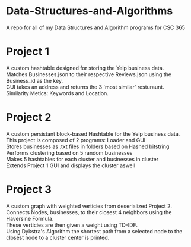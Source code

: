 # Data-Structures-and-Algorithms
A repo for all of my Data Structures and Algorithm programs for CSC 365

# Project 1
A custom hashtable designed for storing the Yelp business data.  
Matches Businesses.json to their respective Reviews.json using the Business_id as the key.  
GUI takes an address and returns the 3 'most similar' resturaunt.  
Similarity Metics: Keywords and Location.  

# Project 2
A custom persistant block-based Hashtable for the Yelp business data.  
This project is composed of 2 programs: Loader and GUI  
Stores businesses as .txt files in folders based on Hashed bitstring  
Performs clustering based on 5 random businesses  
Makes 5 hashtables for each cluster and businesses in cluster  
Extends Project 1 GUI and displays the cluster aswell  

# Project 3
A custom graph with weighted verticies from deserialized Project 2.  
Connects Nodes, businesses, to their closest 4 neighbors using the Haversine Formula.  
These verticies are then given a weight using TD-IDF.  
Using Dykstra's Algorithm the shortest path from a selected node to the closest node to a cluster center is printed.  

